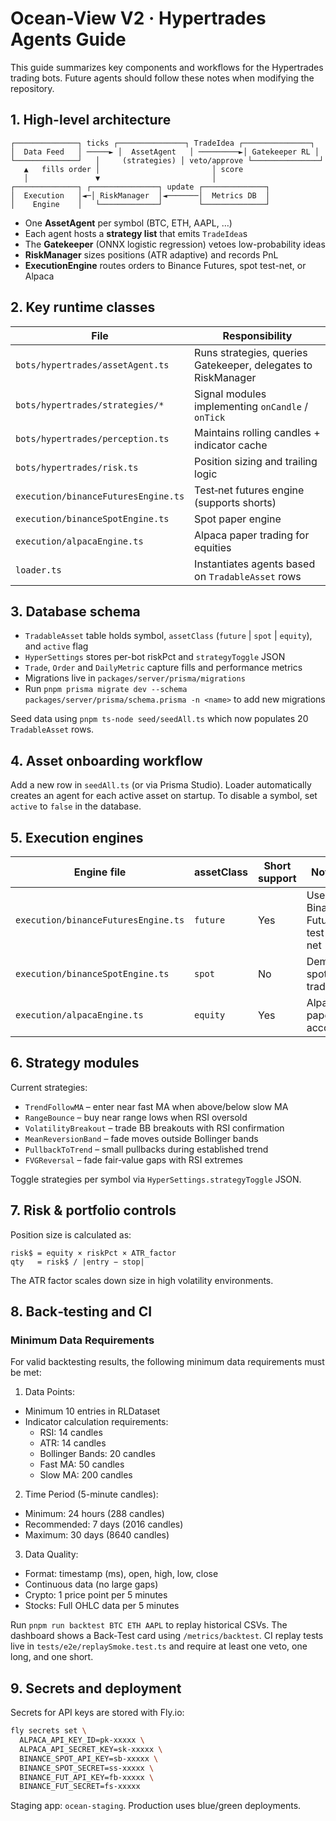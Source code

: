 # Ocean-View V2 · **Hypertrades Agents Guide**

This guide summarizes key components and workflows for the Hypertrades trading bots. Future agents should follow these notes when modifying the repository.

## 1. High-level architecture

```
┌──────────────┐ ticks ┌───────────────┐ TradeIdea ┌───────────────┐
│  Data Feed   │ ─────► │  AssetAgent   │ ─────────►│ Gatekeeper RL │
└──────────────┘   │     (strategies) │ veto/approve └───────────────┘
   ▲   fills order │                         │ score
   │               ▼                         │
┌──────────────┐ ┌───────────────┐ update ┌──────────────┐
│  Execution   │◄─│ RiskManager  │◄───────│  Metrics DB  │
│    Engine    │   └─────────────┘        └──────────────┘
```

- One **AssetAgent** per symbol (BTC, ETH, AAPL, …)
- Each agent hosts a **strategy list** that emits `TradeIdea`s
- The **Gatekeeper** (ONNX logistic regression) vetoes low-probability ideas
- **RiskManager** sizes positions (ATR adaptive) and records PnL
- **ExecutionEngine** routes orders to Binance Futures, spot test-net, or Alpaca

## 2. Key runtime classes

| File | Responsibility |
|------|---------------|
| `bots/hypertrades/assetAgent.ts` | Runs strategies, queries Gatekeeper, delegates to RiskManager |
| `bots/hypertrades/strategies/*`  | Signal modules implementing `onCandle` / `onTick` |
| `bots/hypertrades/perception.ts` | Maintains rolling candles + indicator cache |
| `bots/hypertrades/risk.ts`       | Position sizing and trailing logic |
| `execution/binanceFuturesEngine.ts` | Test‑net futures engine (supports shorts) |
| `execution/binanceSpotEngine.ts` | Spot paper engine |
| `execution/alpacaEngine.ts`      | Alpaca paper trading for equities |
| `loader.ts`                      | Instantiates agents based on `TradableAsset` rows |

## 3. Database schema

- `TradableAsset` table holds symbol, `assetClass` (`future` \| `spot` \| `equity`), and `active` flag
- `HyperSettings` stores per-bot riskPct and `strategyToggle` JSON
- `Trade`, `Order` and `DailyMetric` capture fills and performance metrics
- Migrations live in `packages/server/prisma/migrations`
- Run `pnpm prisma migrate dev --schema packages/server/prisma/schema.prisma -n <name>` to add new migrations

Seed data using `pnpm ts-node seed/seedAll.ts` which now populates 20 `TradableAsset` rows.

## 4. Asset onboarding workflow

Add a new row in `seedAll.ts` (or via Prisma Studio). Loader automatically creates an agent for each active asset on startup. To disable a symbol, set `active` to `false` in the database.

## 5. Execution engines

| Engine file | assetClass | Short support | Notes |
|-------------|-----------|---------------|-------|
| `execution/binanceFuturesEngine.ts` | `future` | Yes | Uses Binance Futures test-net |
| `execution/binanceSpotEngine.ts` | `spot` | No | Demo spot trading |
| `execution/alpacaEngine.ts` | `equity` | Yes | Alpaca paper account |

## 6. Strategy modules

Current strategies:

- `TrendFollowMA` – enter near fast MA when above/below slow MA
- `RangeBounce` – buy near range lows when RSI oversold
- `VolatilityBreakout` – trade BB breakouts with RSI confirmation
- `MeanReversionBand` – fade moves outside Bollinger bands
- `PullbackToTrend` – small pullbacks during established trend
- `FVGReversal` – fade fair‑value gaps with RSI extremes

Toggle strategies per symbol via `HyperSettings.strategyToggle` JSON.

## 7. Risk & portfolio controls

Position size is calculated as:

```
risk$ = equity × riskPct × ATR_factor
qty   = risk$ / |entry − stop|
```

The ATR factor scales down size in high volatility environments.

## 8. Back‑testing and CI

### Minimum Data Requirements
For valid backtesting results, the following minimum data requirements must be met:

1. Data Points:
- Minimum 10 entries in RLDataset
- Indicator calculation requirements:
  - RSI: 14 candles
  - ATR: 14 candles
  - Bollinger Bands: 20 candles
  - Fast MA: 50 candles
  - Slow MA: 200 candles

2. Time Period (5-minute candles):
- Minimum: 24 hours (288 candles)
- Recommended: 7 days (2016 candles)
- Maximum: 30 days (8640 candles)

3. Data Quality:
- Format: timestamp (ms), open, high, low, close
- Continuous data (no large gaps)
- Crypto: 1 price point per 5 minutes
- Stocks: Full OHLC data per 5 minutes

Run `pnpm run backtest BTC ETH AAPL` to replay historical CSVs. The dashboard shows a Back‑Test card using `/metrics/backtest`.
CI replay tests live in `tests/e2e/replaySmoke.test.ts` and require at least one veto, one long, and one short.

## 9. Secrets and deployment

Secrets for API keys are stored with Fly.io:

```bash
fly secrets set \
  ALPACA_API_KEY_ID=pk-xxxxx \
  ALPACA_API_SECRET_KEY=sk-xxxxx \
  BINANCE_SPOT_API_KEY=sb-xxxxx \
  BINANCE_SPOT_SECRET=ss-xxxxx \
  BINANCE_FUT_API_KEY=fb-xxxxx \
  BINANCE_FUT_SECRET=fs-xxxxx
```

Staging app: `ocean-staging`. Production uses blue/green deployments.

